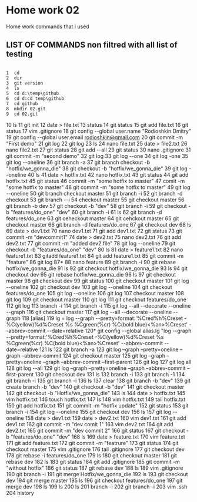 # Home work 02
Home work commands that i used
## LIST OF COMMANDS non filtred with all list of testing

```bash
```

    1  cd
    2  dir
    3  git version
    4  ls
    5  cd d:\temp\github
    6  cd d:cd temp\github
    7  cd github
    8  mkdir 02.git
    9  cd 02.git
   10  ls
   11  git init
   12  date > file.txt
   13  status
   14  git status
   15  git add file.txt
   16  git status
   17  vim .gitignore
   18  git config --global user.name "Rodioshkin Dmitry"
   19  git config --global user.email rodioshkin@gmail.com
   20  git commit -m "First demo"
   21  git log
   22  git log
   23  ls
   24  nano file.txt
   25  date > file2.txt
   26  nano file2.txt
   27  git status
   28  git add --all
   29  git status
   30  nano .gitignore
   31  git commit -m "second demo"
   32  git log
   33  git log --one
   34  git log -one
   35  git log --oneline
   36  git branch -a
   37  git branch checkout -b "hotfix/we_gonna_die"
   38  git checkout -b "hotfix/we_gonna_die"
   39  git log --oneline
   40  ls
   41  date > hotfix.txt
   42  nano hotfix.txt
   43  git status
   44  git add hotfix.txt
   45  git status
   46  commit -m "some hotfix to master"
   47  comit -m "some hotfix to master"
   48  git commit -m "some hotfix to master"
   49  git log --oneline
   50  git branch checkout master
   51  git branch -i
   52  git branch -d checkout
   53  git branch --i
   54  checkout master
   55  git checkout master
   56  git branch -b dev
   57  git checkout -b "dev"
   58  git branch -i
   59  git checkout -b "features/do_one" "dev"
   60  git branch -i
   61  ls
   62  git branch -d features/do_one
   63  git ceheckout master
   64  git cehckout master
   65  git checkout master
   66  git branch -d features/do_one
   67  git checkout dev
   68  ls
   69  date > dev1.txt
   70  nano dev1.txt
   71  git add dev1.txt
   72  git status
   73  git commit -m "devcommit1"
   74  date > dev2.txt
   75  nano dev2.txt
   76  git add dev2.txt
   77  git commit -m "added dev2 file"
   78  git log --oneline
   79  git checkout -b "features/do_one" "dev"
   80  ls
   81  date > feature1.txt
   82  nano feature1.txt
   83  gitadd feature1.txt
   84  git add feature1.txt
   85  git commit -m "feature"
   86  git log
   87*
   88  nano feature
   89  git branch -i
   90  git rebase hotfix/we_gonna_die
   91  ls
   92  git checkout hotfix/we_gonna_die
   93  ls
   94  git checkout dev
   95  git rebase hotfix/we_gonna_die
   96  ls
   97  git checkout master
   98  git checkout dev
   99  git status
  100  git checkout master
  101  git log --oneline
  102  git checkout dev
  103  git log --oneline
  104  git checkout features/do_one
  105  git log --oneline
  106  git log
  107  checkout master
  108  git log
  109  git checkout master
  110  git log
  111  git checkout features/do_one
  112  git log
  113  branch -i
  114  git branch -i
  115  git log --all --decorate --oneline --graph
  116  git checkout master
  117  git log --all --decorate --oneline --graph
  118  [alias]
  119      lg = log --graph --pretty=format:'%Cred%h%Creset -%C(yellow)%d%Creset %s %Cgreen(%cr) %C(bold blue)<%an>%Creset' --abbrev-commit --date=relative
  120* git config --global alias.lg "log --graph --pretty=format:'%Cred%h%Creset -%C(yellow)%d%Creset %s %Cgreen(%cr) %C(bold blue)<%an>%Creset' --abbrev-commit --date=relative
  121  ls
  122  git branch -a
  123  git log –graph –pretty=oneline –graph –abbrev-commit
  124  git checkout master
  125  git log –graph –pretty=oneline –graph –abbrev-commit –first-parent
  126  git log
  127  git log all
  128  git log --all
  129  git log –graph –pretty=oneline –graph –abbrev-commit –first-parent
  130  git checkout dev
  131  ls
  132  branch -i
  133  git branch -1
  134  git branch -i
  135  git branch -i
  136  ls
  137  clear
  138  git branch -b "dev"
  139  git create branch -b "dev"
  140  git checkout -b "dev"
  141  git checkout master
  142  git checkout -b "Hotfix/we_gonna_die"
  143  ls
  144  date > hotfix.txt
  145  vim hotfix.txt
  146  touch hotfix.txt
  147  ls
  148  vim hotfix.txt
  149  tail hotfix.txt
  150  git add hotfix.txt
  151  git commit -m "hotfix update"
  152  git status
  153  git branch -i
  154  git log --oneline
  155  git checkout dev
  156  ls
  157  git log --oneline
  158  date > dev1.txt
  159  date > dev2.txt
  160  vim dev1.txt
  161  git add dev1.txt
  162  git commit -m "dev comit 1"
  163  vim dev2.txt
  164  git add dev2.txt
  165  git commit -m "dev commit 2"
  166  git status
  167  git checkout -b "features/do_one" "dev"
  168  ls
  169  date > feature.txt
  170  vim feature.txt
  171  git add feature.txt
  172  git commit -m "featrure"
  173  git status
  174  git checkout master
  175  vim .gitignore
  176  tail .gitignore
  177  git checkout dev
  178  git rebase -i features/do_one
  179  ls
  180  git checkout master
  181  git rebase dev
  182  ls
  183  git status
  184  git add .gitignore
  185  git commit -m "without hotfix"
  186  git status
  187  git rebase dev
  188  ls
  189  vim .gitignore
  190  git branch -i
  191  git merge Hotfix/we_gonna_die
  192  ls
  193  git checkout dev
  194  git merge master
  195  ls
  196  git checkout features/do_one
  197  git merge dev
  198  ls
  199  ls
  200  ls
  201  branch -i
  202  git branch -i
  203  vim .ssh
  204  history
